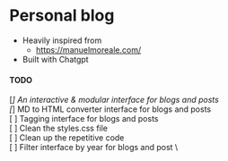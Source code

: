 # Personal blog

- Heavily inspired from
    - https://manuelmoreale.com/
- Built with Chatgpt

#### TODO
[*] An interactive & modular interface for blogs and posts \
[*] MD to HTML converter interface for blogs and posts \
[ ] Tagging interface for blogs and posts \
[ ] Clean the styles.css file \
[ ] Clean up the repetitive code \
[ ] Filter interface by year for blogs and post \ 